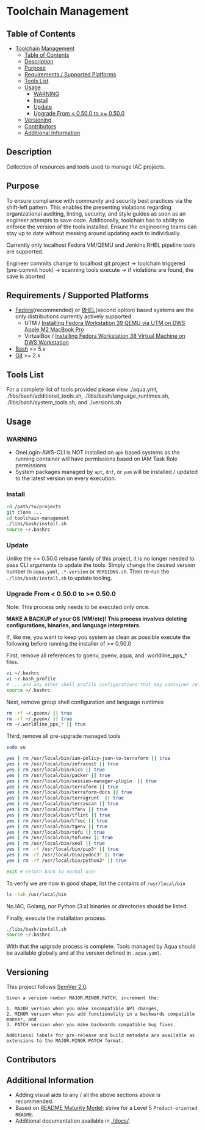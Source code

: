 # Toolchain Management

## Table of Contents

- [Toolchain Management](#toolchain-management)
  - [Table of Contents](#table-of-contents)
  - [Description](#description)
  - [Purpose](#purpose)
  - [Requirements / Supported Platforms](#requirements--supported-platforms)
  - [Tools List](#tools-list)
  - [Usage](#usage)
    - [WARNING](#warning)
    - [Install](#install)
    - [Update](#update)
    - [Upgrade From \< 0.50.0 to \>= 0.50.0](#upgrade-from--0500-to--0500)
  - [Versioning](#versioning)
  - [Contributors](#contributors)
  - [Additional Information](#additional-information)

## Description

Collection of resources and tools used to manage IAC projects.


## Purpose

To ensure compliance with community and security best practices via the shift-left pattern. This enables the presenting violations regarding organizational auditing, linting, security, and style guides as soon as an engineer attempts to save code. Additionally, toolchain has to ability to enforce the version of the tools installed. Ensure the engineering teams can stay up to date without messing around updating each to individually.

Currently only localhost Fedora VM/QEMU and Jenkins RHEL pipeline tools are supported.

Engineer commits change to localhost git project -> toolchain triggered (pre-commit hook) -> scanning tools execute -> if violations are found, the save is aborted

## Requirements / Supported Platforms

- [Fedora](https://fedoraproject.org/)(recommended) or [RHEL](https://en.wikipedia.org/wiki/Red_Hat_Enterprise_Linux)(second option) based systems are the only distributions currently actively supported
  - UTM / [Installing Fedora Workstation 39 QEMU via UTM on DWS Apple M2 MacBook Pro](https://confluence.worldline-solutions.com/display/PPSTECHNO/Installing+Fedora+Workstation+38+on+DWS+Apple+M2+MacBook+Pro)
  - VirtualBox / [Installing Fedora Workstation 38 Virtual Machine on DWS Workstation](https://confluence.techno.ingenico.com/display/PPS/Installing+Fedora+Workstatio+38+Virtual+Machine+on+DWS+Workstation)
- [Bash](https://en.wikipedia.org/wiki/Bash_(Unix_shell)) >= 5.x
- [Git](https://git-scm.com/) >= 2.x

## Tools List

For a complete list of tools provided please view ./aqua.yml, ./libs/bash/additional_tools.sh, ./libs/bash/language_runtimes.sh, ./libs/bash/system_tools.sh, and ./versions.sh

## Usage

### WARNING

- OneLogin-AWS-CLI is NOT installed on `apk` based systems as the running container will have permissions based on IAM Task Role permissions
- System packages managed by `apt`, `dnf`, or `yum` will be installed / updated to the latest version on every execution.

### Install

```sh
cd /path/to/projects
git clone ...
cd toolchain-management
./libs/bash/install.sh
source ~/.bashrc
```

### Update

Unlike the <= 0.50.0 release family of this project, it is no longer needed to pass CLI arguments to update the tools. Simply change the desired version number in `aqua.yaml`, `.*-version` or `VERSIONS.sh`. Then re-run the `./libs/bash/install.sh` to update tooling.

### Upgrade From < 0.50.0 to >= 0.50.0

Note: This process only needs to be executed only once.

**MAKE A BACKUP of your OS (VM/etc)! This process involves deleting configurations, binaries, and language interpreters.**

If, like me, you want to keep you system as clean as possible execute the following before running the installer of >= 0.50.0

First, remove all references to goenv, pyenv, aqua, and .worldline_pps_* files.

```sh
vi ~/.bashrc
vi ~/.bash_profile
# ... and any other shell profile configurations that may container references to toolchain configuration
source ~/.bashrc
```

Next, remove group shell configuration and language runtimes

```sh
rm -rf ~/.goenv/ || true
rm -rf ~/.pyenv/ || true
rm ~/.worldline_pps_* || true
```

Third, remove all pre-upgrade managed tools

```sh
sudo su

yes | rm /usr/local/bin/iam-policy-json-to-terraform || true
yes | rm /usr/local/bin/infracost || true
yes | rm /usr/local/bin/kics || true
yes | rm /usr/local/bin/packer || true
yes | rm /usr/local/bin/session-manager-plugin  || true
yes | rm /usr/local/bin/terraform || true
yes | rm /usr/local/bin/terraform-docs || true
yes | rm /usr/local/bin/terragrunt  || true
yes | rm /usr/local/bin/terrascan || true
yes | rm /usr/local/bin/tfenv || true
yes | rm /usr/local/bin/tflint || true
yes | rm /usr/local/bin/tfsec || true
yes | rm /usr/local/bin/tgenv || true
yes | rm /usr/local/bin/tofu || true
yes | rm /usr/local/bin/tofuenv || true
yes | rm /usr/local/bin/xeol || true
yes | rm -rf /usr/local/bin/pip3* || true
yes | rm -rf /usr/local/bin/pydoc3* || true
yes | rm -rf /usr/local/bin/python3* || true

exit # return back to normal user
```

To verify we are now in good shape, list the contains of `/usr/local/bin`

```sh
ls -lah /usr/local/bin
```

No IAC, Golang, nor Python (3.x) binaries or directories should be listed.

Finally, execute the installation process.

```sh
./libs/bash/install.sh
source ~/.bashrc
```

With that the upgrade process is complete. Tools managed by Aqua should be available globally and at the version defined in `.aqua.yaml`.

## Versioning

This project follows [SemVer 2.0](https://semver.org/).

```quote
Given a version number MAJOR.MINOR.PATCH, increment the:

1. MAJOR version when you make incompatible API changes,
2. MINOR version when you add functionality in a backwards compatible manner, and
3. PATCH version when you make backwards compatible bug fixes.

Additional labels for pre-release and build metadata are available as extensions to the MAJOR.MINOR.PATCH format.
```

## Contributors

## Additional Information

- Adding visual aids to any / all the above sections above is recommended.
- Based on [README Maturity Model](https://github.com/LappleApple/feedmereadmes/blob/master/README-maturity-model.md); strive for a Level 5 `Product-oriented README`.
- Additional documentation available in [./docs/](./docs/).
